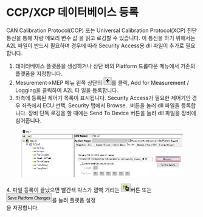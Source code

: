 # CCP/XCP 데이터베이스 등록

CAN Calibration Protocol(CCP) 또는 Universal Calibration Protocol(XCP) 진단 통신을 통해 차량 메모리 변수 값 을 읽고 로깅할 수 있습니다. 이 통신을 하기 위해서는 A2L 파일이 반드시 필요하며 경우에 따라 Security Access용 dll 파일이 추가로 필요합니다.

1. 데이터베이스 플랫폼을 생성하거나 상단 바의 Platform 드롭다운 메뉴에서 기존의 플랫폼을 지정합니다.
2. Mesurement->MEP 메뉴 왼쪽 상단의 ![](<../../.gitbook/assets/2022-01-06-17-20-02 (1).png>)를 클릭, Add for Measurement / Logging을 클릭하여 A2L 파 일을 등록합니다.
3. 좌측에 등록된 제어기 목록이 표시됩니다. Security Access가 필요한 제어기인 경우 좌측에서 ECU 선택, Security 탭에서 Browse...버튼을 눌러 dll 파일을 등록합니다. 장비 단독 로깅을 할 때에는 Send To Device 버튼을 눌러 dll 파일을 장비에 심어줍니다.

<figure><img src="../../.gitbook/assets/2022-01-07-11-42-36.png" alt=""><figcaption></figcaption></figure>

&#x20;4\. 파일 등록이 끝났으면 빨간색 박스가 깜빡 거리는 ![](<../../.gitbook/assets/2022-01-04-16-24-53 (1) (2).png>)버튼 또는 ![](<../../.gitbook/assets/2022-01-04-16-25-23 (1) (1).png>)를 눌러 플랫폼 설정\
&#x20;    을 저장합니다.
